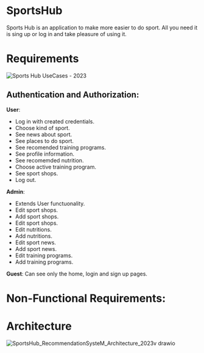 # SportsHub
Sports Hub is an application to make more easier to do sport. All you need it is sing up or log in and take pleasure of using it.
# Requirements
![Sports Hub UseCases - 2023](https://github.com/oleksandrmanetskyi/SportsHub/assets/47561209/26cf3c0e-d1c9-4c51-8b60-06de33557e93)
## Authentication and Authorization:
**User**:
- Log in with created credentials.
- Choose kind of sport.
- See news about sport.
- See places to do sport.
- See recomended training programs.
- See profile information.
- See recomemded nutrition.
- Choose active training program.
- See sport shops.
- Log out.

**Admin**:
- Extends User functuonality.
- Edit sport shops.
- Add sport shops.
- Edit sport shops.
- Edit nutritions.
- Add nutritions.
- Edit sport news.
- Add sport news.
- Edit training programs.
- Add training programs.

**Guest**:
Can see only the home, login and sign up pages.

# Non-Functional Requirements:
## 

# Architecture
![SportsHub_RecommendationSysteM_Architecture_2023v drawio](https://github.com/oleksandrmanetskyi/SportsHub/assets/47561209/9c86da45-6dd4-407f-adb8-ea28032bbcd1)



